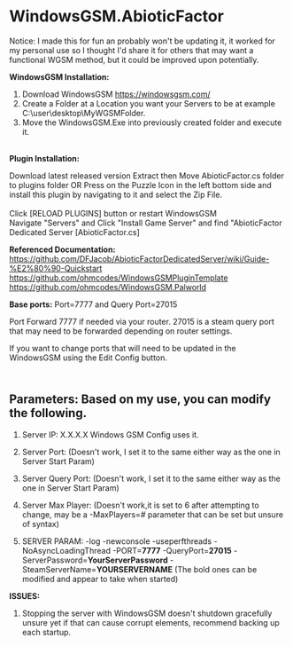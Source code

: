 # **WindowsGSM.AbioticFactor**

Notice: I made this for fun an probably won't be updating it, it worked for my personal use so I thought I'd share it for others that may want a functional WGSM method, but it could be improved upon potentially.

 **WindowsGSM Installation:**
1. Download WindowsGSM https://windowsgsm.com/  
2. Create a Folder at a Location you want your Servers to be at example C:\user\desktop\MyWGSMFolder. 
3. Move the WindowsGSM.Exe into previously created folder and execute it.

<br> **Plugin Installation:** <br>

Download latest released version
Extract then Move AbioticFactor.cs folder to plugins folder OR Press on the Puzzle Icon in the left bottom side and install this plugin by navigating to it and select the Zip File.<br>
<br> Click [RELOAD PLUGINS] button or restart WindowsGSM
<br>Navigate "Servers" and Click "Install Game Server" and find "AbioticFactor Dedicated Server [AbioticFactor.cs]

**Referenced Documentation:** 
<br> https://github.com/DFJacob/AbioticFactorDedicatedServer/wiki/Guide-%E2%80%90-Quickstart <br> https://github.com/ohmcodes/WindowsGSMPluginTemplate <br> https://github.com/ohmcodes/WindowsGSM.Palworld

**Base ports:**
Port=7777 and Query Port=27015

Port Forward 7777 if needed via your router. 27015 is a steam query port that may need to be forwarded depending on router settings.

If you want to change ports that will need to be updated in the WindowsGSM using the Edit Config button.

 ## <br> **Parameters:**  Based on my use, you can modify the following.
1. Server IP: X.X.X.X Windows GSM  Config uses it.
2. Server Port: (Doesn't work, I set it to the same either way as the one in Server Start Param)
3. Server Query Port: (Doesn't work, I set it to the same either way as the one in Server Start Param)
4. Server Max Player: (Doesn't work,it is set to 6 after attempting to change, may be a -MaxPlayers=# parameter that can be set but unsure of syntax)

5. SERVER PARAM: -log -newconsole -useperfthreads -NoAsyncLoadingThread -PORT=**7777** -QueryPort=**27015** -ServerPassword=**YourServerPassword** -SteamServerName=**YOURSERVERNAME** (The bold ones can be modified and appear to take when started)

**ISSUES:** 
1. Stopping the server with WindowsGSM doesn't shutdown gracefully unsure yet if that can cause corrupt elements, recommend backing up each startup.

